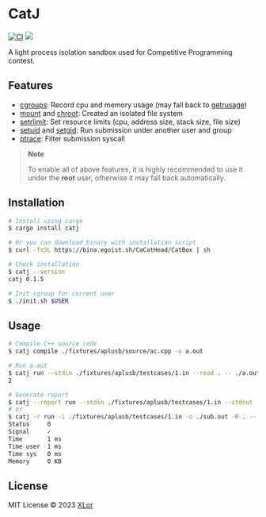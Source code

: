 # CatJ

[![CI](https://github.com/CaCatHead/CatBox/actions/workflows/ci.yml/badge.svg)](https://github.com/CaCatHead/CatBox/actions/workflows/ci.yml) [![](https://img.shields.io/crates/v/catj)](https://crates.io/crates/catj)

A light process isolation sandbox used for Competitive Programming contest.

## Features
 
+ [cgroups](https://man7.org/linux/man-pages/man7/cgroups.7.html): Record cpu and memory usage (may fall back to [getrusage](https://man7.org/linux/man-pages/man2/getrusage.2.html))
+ [mount](https://man7.org/linux/man-pages/man2/mount.2.html) and [chroot](https://man7.org/linux/man-pages/man2/chroot.2.html): Created an isolated file system
+ [setrlimit](https://man7.org/linux/man-pages/man2/getrlimit.2.html): Set resource limits (cpu, address size, stack size, file size)
+ [setuid](https://man7.org/linux/man-pages/man2/setuid.2.html) and [setgid](https://man7.org/linux/man-pages/man2/setuid.2.html): Run submission under another user and group
+ [ptrace](https://man7.org/linux/man-pages/man2/ptrace.2.html): Filter submission syscall

> **Note**
>
> To enable all of above features, it is highly recommended to use it under the **root** user, otherwise it may fall back automatically.

## Installation

```bash
# Install using cargo
$ cargo install catj

# Or you can download binary with installation script
$ curl -fsSL https://bina.egoist.sh/CaCatHead/CatBox | sh

# Check installation
$ catj --version
catj 0.1.5

# Init cgroup for current user
$ ./init.sh $USER
```

## Usage

```bash
# Compile C++ source code
$ catj compile ./fixtures/aplusb/source/ac.cpp -o a.out

# Run a.out
$ catj run --stdin ./fixtures/aplusb/testcases/1.in --read . -- ./a.out
2

# Generate report
$ catj --report run --stdin ./fixtures/aplusb/testcases/1.in --stdout ./sub.out --read . -- ./a.out
# or
$ catj -r run -i ./fixtures/aplusb/testcases/1.in -o ./sub.out -R . -- ./a.out
Status     0
Signal     ✓
Time       1 ms
Time user  1 ms
Time sys   0 ms
Memory     0 KB
```

## License

MIT License © 2023 [XLor](https://github.com/yjl9903)
